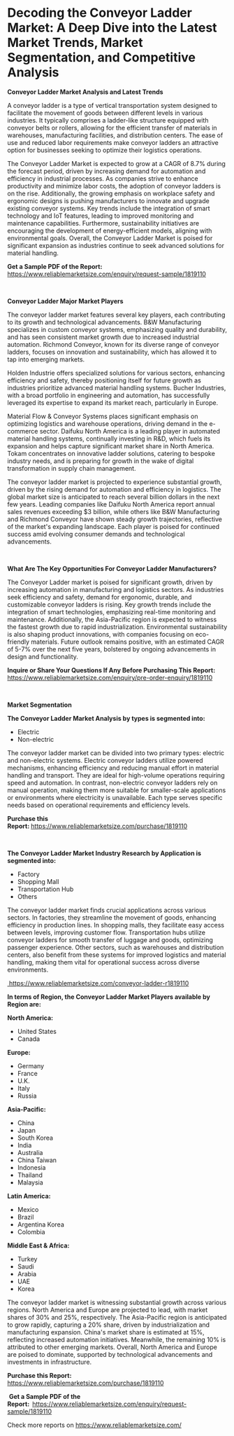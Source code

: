 <p><h1>Decoding the Conveyor Ladder Market: A Deep Dive into the Latest Market Trends, Market Segmentation, and Competitive Analysis</h1></p><p><strong>Conveyor Ladder Market Analysis and Latest Trends</strong></p>
<p><p>A conveyor ladder is a type of vertical transportation system designed to facilitate the movement of goods between different levels in various industries. It typically comprises a ladder-like structure equipped with conveyor belts or rollers, allowing for the efficient transfer of materials in warehouses, manufacturing facilities, and distribution centers. The ease of use and reduced labor requirements make conveyor ladders an attractive option for businesses seeking to optimize their logistics operations.</p><p>The Conveyor Ladder Market is expected to grow at a CAGR of 8.7% during the forecast period, driven by increasing demand for automation and efficiency in industrial processes. As companies strive to enhance productivity and minimize labor costs, the adoption of conveyor ladders is on the rise. Additionally, the growing emphasis on workplace safety and ergonomic designs is pushing manufacturers to innovate and upgrade existing conveyor systems. Key trends include the integration of smart technology and IoT features, leading to improved monitoring and maintenance capabilities. Furthermore, sustainability initiatives are encouraging the development of energy-efficient models, aligning with environmental goals. Overall, the Conveyor Ladder Market is poised for significant expansion as industries continue to seek advanced solutions for material handling.</p></p>
<p><strong>Get a Sample PDF of the Report:&nbsp;</strong> <a href="https://www.reliablemarketsize.com/enquiry/request-sample/1819110?utm_campaign=1903&utm_medium=2&utm_source=Github&utm_content=ia&utm_term=18022025&utm_id=conveyor-ladder">https://www.reliablemarketsize.com/enquiry/request-sample/1819110</a></p>
<p>&nbsp;</p>
<p><strong>Conveyor Ladder Major Market Players</strong></p>
<p><p>The conveyor ladder market features several key players, each contributing to its growth and technological advancements. B&W Manufacturing specializes in custom conveyor systems, emphasizing quality and durability, and has seen consistent market growth due to increased industrial automation. Richmond Conveyor, known for its diverse range of conveyor ladders, focuses on innovation and sustainability, which has allowed it to tap into emerging markets.</p><p>Holden Industrie offers specialized solutions for various sectors, enhancing efficiency and safety, thereby positioning itself for future growth as industries prioritize advanced material handling systems. Bucher Industries, with a broad portfolio in engineering and automation, has successfully leveraged its expertise to expand its market reach, particularly in Europe.</p><p>Material Flow & Conveyor Systems places significant emphasis on optimizing logistics and warehouse operations, driving demand in the e-commerce sector. Daifuku North America is a leading player in automated material handling systems, continually investing in R&D, which fuels its expansion and helps capture significant market share in North America. Tokam concentrates on innovative ladder solutions, catering to bespoke industry needs, and is preparing for growth in the wake of digital transformation in supply chain management.</p><p>The conveyor ladder market is projected to experience substantial growth, driven by the rising demand for automation and efficiency in logistics. The global market size is anticipated to reach several billion dollars in the next few years. Leading companies like Daifuku North America report annual sales revenues exceeding $3 billion, while others like B&W Manufacturing and Richmond Conveyor have shown steady growth trajectories, reflective of the market's expanding landscape. Each player is poised for continued success amid evolving consumer demands and technological advancements.</p></p>
<p>&nbsp;</p>
<p><strong>What Are The Key Opportunities For Conveyor Ladder Manufacturers?</strong></p>
<p><p>The Conveyor Ladder market is poised for significant growth, driven by increasing automation in manufacturing and logistics sectors. As industries seek efficiency and safety, demand for ergonomic, durable, and customizable conveyor ladders is rising. Key growth trends include the integration of smart technologies, emphasizing real-time monitoring and maintenance. Additionally, the Asia-Pacific region is expected to witness the fastest growth due to rapid industrialization. Environmental sustainability is also shaping product innovations, with companies focusing on eco-friendly materials. Future outlook remains positive, with an estimated CAGR of 5-7% over the next five years, bolstered by ongoing advancements in design and functionality.</p></p>
<p><strong>Inquire or Share Your Questions If Any Before Purchasing This Report:</strong> <a href="https://www.reliablemarketsize.com/enquiry/pre-order-enquiry/1819110?utm_campaign=1903&utm_medium=2&utm_source=Github&utm_content=ia&utm_term=18022025&utm_id=conveyor-ladder">https://www.reliablemarketsize.com/enquiry/pre-order-enquiry/1819110</a></p>
<p>&nbsp;</p>
<p><strong>Market Segmentation</strong></p>
<p><strong>The Conveyor Ladder Market Analysis by types is segmented into:</strong></p>
<p><ul><li>Electric</li><li>Non-electric</li></ul></p>
<p><p>The conveyor ladder market can be divided into two primary types: electric and non-electric systems. Electric conveyor ladders utilize powered mechanisms, enhancing efficiency and reducing manual effort in material handling and transport. They are ideal for high-volume operations requiring speed and automation. In contrast, non-electric conveyor ladders rely on manual operation, making them more suitable for smaller-scale applications or environments where electricity is unavailable. Each type serves specific needs based on operational requirements and efficiency levels.</p></p>
<p><strong>Purchase this Report:&nbsp;</strong><a href="https://www.reliablemarketsize.com/purchase/1819110?utm_campaign=1903&utm_medium=2&utm_source=Github&utm_content=ia&utm_term=18022025&utm_id=conveyor-ladder">https://www.reliablemarketsize.com/purchase/1819110</a></p>
<p>&nbsp;</p>
<p><strong>The Conveyor Ladder Market Industry Research by Application is segmented into:</strong></p>
<p><ul><li>Factory</li><li>Shopping Mall</li><li>Transportation Hub</li><li>Others</li></ul></p>
<p><p>The conveyor ladder market finds crucial applications across various sectors. In factories, they streamline the movement of goods, enhancing efficiency in production lines. In shopping malls, they facilitate easy access between levels, improving customer flow. Transportation hubs utilize conveyor ladders for smooth transfer of luggage and goods, optimizing passenger experience. Other sectors, such as warehouses and distribution centers, also benefit from these systems for improved logistics and material handling, making them vital for operational success across diverse environments.</p></p>
<p><a href="https://www.reliablemarketsize.com/conveyor-ladder-r1819110?utm_campaign=1903&utm_medium=2&utm_source=Github&utm_content=ia&utm_term=18022025&utm_id=conveyor-ladder">&nbsp;https://www.reliablemarketsize.com/conveyor-ladder-r1819110</a></p>
<p><strong>In terms of Region, the Conveyor Ladder Market Players available by Region are:</strong></p>
<p>
    <p> <strong> North America: </strong>
        <ul>
            <li>United States</li>
            <li>Canada</li>
        </ul>
        </p> 
    <p> <strong> Europe: </strong>
        <ul>
            <li>Germany</li>
            <li>France</li>
            <li>U.K.</li>
            <li>Italy</li>
            <li>Russia</li>
        </ul>
        </p> 
    <p> <strong> Asia-Pacific: </strong>
        <ul>
            <li>China</li>
            <li>Japan</li>
            <li>South Korea</li>
            <li>India</li>
            <li>Australia</li>
            <li>China Taiwan</li>
            <li>Indonesia</li>
            <li>Thailand</li>
            <li>Malaysia</li>
        </ul>
        </p> 
    <p> <strong> Latin America: </strong>
        <ul>
            <li>Mexico</li>
            <li>Brazil</li>
            <li>Argentina Korea</li>
            <li>Colombia</li>
        </ul>
        </p> 
    <p> <strong> Middle East & Africa: </strong>
        <ul>
            <li>Turkey</li>
            <li>Saudi</li>
            <li>Arabia</li>
            <li>UAE</li>
            <li>Korea</li>
        </ul>
    </p>
    </p>
<p><p>The conveyor ladder market is witnessing substantial growth across various regions. North America and Europe are projected to lead, with market shares of 30% and 25%, respectively. The Asia-Pacific region is anticipated to grow rapidly, capturing a 20% share, driven by industrialization and manufacturing expansion. China's market share is estimated at 15%, reflecting increased automation initiatives. Meanwhile, the remaining 10% is attributed to other emerging markets. Overall, North America and Europe are poised to dominate, supported by technological advancements and investments in infrastructure.</p></p>
<p><strong>Purchase this Report: </strong><a href="https://www.reliablemarketsize.com/purchase/1819110?utm_campaign=1903&utm_medium=2&utm_source=Github&utm_content=ia&utm_term=18022025&utm_id=conveyor-ladder">https://www.reliablemarketsize.com/purchase/1819110</a></p>
<p>&nbsp;<strong>Get a Sample PDF of the Report:&nbsp;&nbsp;</strong><a href="https://www.reliablemarketsize.com/enquiry/request-sample/1819110?utm_campaign=1903&utm_medium=2&utm_source=Github&utm_content=ia&utm_term=18022025&utm_id=conveyor-ladder">https://www.reliablemarketsize.com/enquiry/request-sample/1819110</a></p>
<p><strong></strong></p>
<p>Check more reports on <a href="https://www.reliablemarketsize.com/?utm_campaign=1903&utm_medium=2&utm_source=Github&utm_content=ia&utm_term=18022025&utm_id=conveyor-ladder">https://www.reliablemarketsize.com/</a></p>